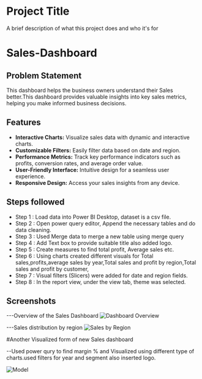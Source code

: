
# Project Title

A brief description of what this project does and who it's for


# Sales-Dashboard

## Problem Statement

This dashboard helps the business owners understand their Sales better.This dashboard provides valuable insights into key sales metrics, helping you make informed business decisions. 

## Features

- **Interactive Charts:** Visualize sales data with dynamic and interactive charts.
- **Customizable Filters:** Easily filter data based on date and region.
- **Performance Metrics:** Track key performance indicators such as profits, conversion rates, and average order value.
- **User-Friendly Interface:** Intuitive design for a seamless user experience.
- **Responsive Design:** Access your sales insights from any device.

## Steps followed 

- Step 1 : Load data into Power BI Desktop, dataset is a csv file.
- Step 2 : Open power query editor, Append the necessary tables and do data cleaning.
- Step 3 : Used Merge data to merge a new table using merge query 
- Step 4 : Add Text box to provide suitable title also added logo.
- Step 5 : Create measures to find total profit, Average sales etc.
- Step 6 : Using charts created different visuals for Total sales,profits,average sales by year,Total sales and profit by region,Total sales and profit by customer,
- Step 7 : Visual filters (Slicers) were added for date and region fields.
- Step 8 : In the report view, under the view tab, theme was selected.

## Screenshots

---Overview of the Sales Dashboard
![Dashboard Overview](https://github.com/shifa08/Sales-dashboard/assets/60279036/37ab9fa2-dd1f-406d-b96e-81bfdacf33e3)



---Sales distribution by region
![Sales by Region](https://github.com/shifa08/Sales-dashboard/assets/60279036/6a7752f9-d186-469c-9564-e65770fb2e8c)


#Another Visualized form of new Sales dashboard 

--Used power qury to find margin % and Visualized using different type of charts.used filters for year and segment also inserted logo.


![Model](https://github.com/shifa08/Sales-dashboard/assets/60279036/cf6e8c3a-99b0-4883-a642-92228ffc6c41)
